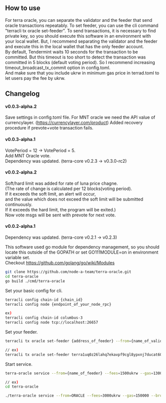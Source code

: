 ## How to use
For terra oracle, you can separate the validator and the feeder that send oracle transactions repeatably. To set feeder, you can use the cli command "terracli tx oracle set-feeder". To send transactions, it is necessary to find private key, so you should execute this software in an environment with your local wallet. But, I recommend separating the validator and the feeder and execute this in the local wallet that has the only feeder account.  
By default, Tendermint waits 10 seconds for the transaction to be committed. But this timeout is too short to detect the transaction was committed in 5 blocks (default voting period). So I recommend increasing timeout_broadcast_tx_commit option in config.toml.  
And make sure that you include ukrw in minimum gas price in terrad.toml to let users pay the fee by ukrw.  

## Changelog
#### v0.0.3-alpha.2
Save settings in config.toml file.
For MNT oracle we need the API value of currencylayer. (https://currencylayer.com/product)
Added recovery procedure if prevote+vote transaction fails.

#### v0.0.3-alpha.1
VotePeriod = 12 -> VotePeriod = 5.  
Add MNT Oracle vote.  
Dependency was updated. (terra-core v0.2.3 -> v0.3.0-rc2)
#### v0.0.2-alpha.2
Soft/hard limit was added for rate of luna price chagne.  
(The rate of change is calculated per 12 blocks(voting period).  
If it exceeds the soft limit, an alert will occur,  
and the value which does not exceed the soft limit will be submitted continuously.  
If it exceeds the hard limit, the program will be exited.)  
Now vote msgs will be sent with prevote for next vote.  
#### v0.0.2-alpha.1
Dependency was updated. (terra-core v0.2.1 -> v0.2.3)  



This software used go module for dependency management, so you should locate this outside of the GOPATH or set GO111MODULE=on in environment variable set.  
Checkout https://github.com/golang/go/wiki/Modules  
```bash
git clone https://github.com/node-a-team/terra-oracle.git
cd terra-oracle 
go build ./cmd/terra-oracle
```

Set your basic config for cli.
```bash
terracli config chain-id {chain_id}
terracli config node {endpoint_of_your_node_rpc}

ex)
terracli config chain-id columbus-3
terracli config node tcp://localhost:26657
```

Set your feeder.
```bash
terracli tx oracle set-feeder {address_of_feeder} --from={name_of_validator_account} --gas=auto --gas-adjustment=1.25

// ex)
terracli tx oracle set-feeder terra1uq0z26lahq7ekavpf9cgl8ypxnj7ducat60a4w --from=VALIDATOR --gas=auto --gas-adjustment=1.25
```

Start service.
```sh
terra-oracle service --from={name_of_feeder} --fees=1500ukrw --gas=130000 --broadcast-mode=block --validator terravaloper1~~ --change-rate-soft-limit=0.25 --change-rate-hard-limit=1.5

// ex)
cd terra-oracle 

./terra-oracle service --from=ORACLE --fees=3000ukrw --gas=150000 --broadcast-mode=block 
```
